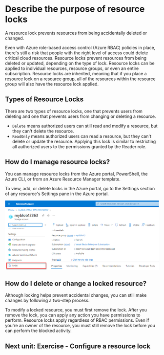 # **Describe the purpose of resource locks**

A resource lock prevents resources from being accidentally deleted or changed.

Even with Azure role-based access control (Azure RBAC) policies in place, there's still a risk that people with the right level of access could delete critical cloud resources. Resource locks prevent resources from being deleted or updated, depending on the type of lock. Resource locks can be applied to individual resources, resource groups, or even an entire subscription. Resource locks are inherited, meaning that if you place a resource lock on a resource group, all of the resources within the resource group will also have the resource lock applied.

## **Types of Resource Locks**

There are two types of resource locks, one that prevents users from deleting and one that prevents users from changing or deleting a resource.

- `Delete` means authorized users can still read and modify a resource, but they can't delete the resource.
- `ReadOnly` means authorized users can read a resource, but they can't delete or update the resource. Applying this lock is similar to restricting all authorized users to the permissions granted by the Reader role.

## **How do I manage resource locks?**

You can manage resource locks from the Azure portal, PowerShell, the Azure CLI, or from an Azure Resource Manager template.

To view, add, or delete locks in the Azure portal, go to the Settings section of any resource's Settings pane in the Azure portal.

![alt text](./Images/image-1.png)

## **How do I delete or change a locked resource?**

Although locking helps prevent accidental changes, you can still make changes by following a two-step process.

To modify a locked resource, you must first remove the lock. After you remove the lock, you can apply any action you have permissions to perform. Resource locks apply regardless of RBAC permissions. Even if you're an owner of the resource, you must still remove the lock before you can perform the blocked activity.

## **Next unit: Exercise - Configure a resource lock**
